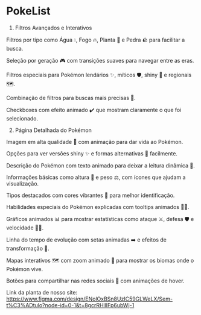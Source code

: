 # PokeList

1. Filtros Avançados e Interativos

Filtros por tipo como Água 💧, Fogo 🔥, Planta 🌿 e Pedra 🪨 para facilitar a busca.

Seleção por geração 🎮 com transições suaves para navegar entre as eras.

Filtros especiais para Pokémon lendários ✨, míticos 🛡️, shiny 🌟 e regionais 🗺️.

Combinação de filtros para buscas mais precisas 🎯.

Checkboxes com efeito animado ✔️ que mostram claramente o que foi selecionado.



2. Página Detalhada do Pokémon

Imagem em alta qualidade 📸 com animação para dar vida ao Pokémon.

Opções para ver versões shiny ✨ e formas alternativas 🔄 facilmente.

Descrição do Pokémon com texto animado para deixar a leitura dinâmica 📝.

Informações básicas como altura 📏 e peso ⚖️, com ícones que ajudam a visualização.

Tipos destacados com cores vibrantes 🎨 para melhor identificação.

Habilidades especiais do Pokémon explicadas com tooltips animados 🧙‍♂️.

Gráficos animados 📊 para mostrar estatísticas como ataque ⚔️, defesa 🛡️ e velocidade 🏃‍♂️.

Linha do tempo de evolução com setas animadas ➡️ e efeitos de transformação 🔄.

Mapas interativos 🗺️ com zoom animado 🔎 para mostrar os biomas onde o Pokémon vive.

Botões para compartilhar nas redes sociais 📲 com animações de hover.



Link da planta de nosso site: https://www.figma.com/design/ENolOxBSn8UzIC59GLWeLX/Sem-t%C3%ADtulo?node-id=0-1&t=8gcrRHllIFp6ubWj-1
